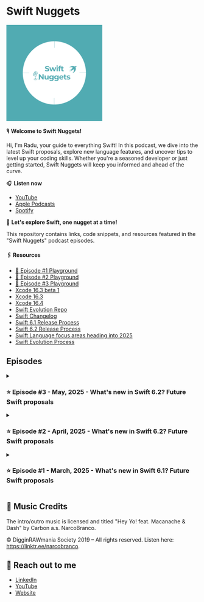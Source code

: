 # Swift Nuggets

<img src="images/podcast_logo.png" width="50%" />

🎙️ **Welcome to Swift Nuggets!**

Hi, I'm Radu, your guide to everything Swift! In this podcast, we dive into the latest Swift proposals, explore new language features, and uncover tips to level up your coding skills. Whether you're a seasoned developer or just getting started, Swift Nuggets will keep you informed and ahead of the curve.

🎧 **Listen now**

- [YouTube](https://youtu.be/1y3vhQt7kEI?si=WDepBNEcFdl6DdS0)
- [Apple Podcasts](https://podcasts.apple.com/us/podcast/swift-nuggets/id1799279992)
- [Spotify](https://open.spotify.com/episode/0AAHerBKVBo0AkDLL0IfKC?si=FUGM3p-gSj2G792ePXxabw)

🚀 **Let's explore Swift, one nugget at a time!**

This repository contains links, code snippets, and resources featured in the "Swift Nuggets" podcast episodes.

#### 🖇️ Resources

- [📝 Episode #1 Playground](episodes/S01E01%20-%20New%20in%20Swift%206.1/)
- [📝 Episode #2 Playground](episodes/S01E02%20-%20New%20in%20Swift%206.2/)
- [📝 Episode #3 Playground](episodes/S01E03%20-%20New%20in%20Swift%206.2/)
- [Xcode 16.3 beta 1](https://developer.apple.com/documentation/xcode-release-notes/xcode-16_3-release-notes)
- [Xcode 16.3](https://developer.apple.com/documentation/xcode-release-notes/xcode-16_3-release-notes)
- [Xcode 16.4](https://developer.apple.com/documentation/xcode-release-notes/xcode-16_4-release-notes)
- [Swift Evolution Repo](https://github.com/swiftlang/swift-evolution)
- [Swift Changelog](https://github.com/swiftlang/swift/blob/main/CHANGELOG.md)
- [Swift 6.1 Release Process](https://forums.swift.org/t/swift-6-1-release-process/75442)
- [Swift 6.2 Release Process](https://forums.swift.org/t/swift-6-2-release-process/78371)
- [Swift Language focus areas heading into 2025](https://forums.swift.org/t/swift-language-focus-areas-heading-into-2025/76611/1)
- [Swift Evolution Process](https://github.com/swiftlang/swift-evolution/blob/main/process.md)


## Episodes

<details>
<summary>

### ⭐️ Episode #3 - May, 2025 - What's new in Swift 6.2? Future Swift proposals

</summary>

#### 🍔 What is new in Swift 6.2

**Presented as well in previous episodes 👇**

- [SE-0461 - Run nonisolated async functions on the caller's actor by default](https://github.com/swiftlang/swift-evolution/blob/main/proposals/0461-async-function-isolation.md)
- [SE-0446 - Nonescapable Types](https://github.com/swiftlang/swift-evolution/blob/main/proposals/0446-non-escapable.md)

**Presented in Episode 3 👇**

- [SE-0457 - Expose attosecond representation of Duration](https://github.com/swiftlang/swift-evolution/blob/main/proposals/0457-duration-attosecond-represenation.md)
- [SE-0371 - Isolated synchronous deinit](https://github.com/swiftlang/swift-evolution/blob/main/proposals/0371-isolated-synchronous-deinit.md)

#### 🐹 Future Swift proposals

- [SE-0419 - Swift Backtracing API](https://github.com/swiftlang/swift-evolution/blob/main/proposals/0419-backtrace-api.md)
- [SE-0288 - Adding isPower(of:) to BinaryInteger](https://github.com/swiftlang/swift-evolution/blob/main/proposals/0288-binaryinteger-ispower.md)
- [SE-0246 - Generic math(s) functions](https://github.com/swiftlang/swift-evolution/blob/main/proposals/0246-mathable.md)
- [SE-0283 - Tuples Conform to Equatable, Comparable, and Hashable](https://github.com/swiftlang/swift-evolution/blob/main/proposals/0283-tuples-are-equatable-comparable-hashable.md)
- [SE-0321 - Package Registry Publish](https://github.com/swiftlang/swift-evolution/blob/main/proposals/0321-package-registry-publish.md)
- [SE-0342 - Static linking of runtime libraries by default on supported platforms](https://github.com/swiftlang/swift-evolution/blob/main/proposals/0342-static-link-runtime-libraries-by-default-on-supported-platforms.md)
- [SE-0454 - Memory allocator](https://github.com/swiftlang/swift-evolution/blob/main/proposals/0454-memory-allocator.md)
- [SE-0471 - SerialExecutor.isIsolated](https://github.com/swiftlang/swift-evolution/blob/main/proposals/0471-SerialExecutor-isIsolated.md)
- [SE-0476 - ABI attribute](https://github.com/swiftlang/swift-evolution/blob/main/proposals/0476-abi-attr.md)
- [SE-0477 - Default interpolation values](https://github.com/swiftlang/swift-evolution/blob/main/proposals/0477-default-interpolation-values.md)
- [SE-0481 - Weak let](https://github.com/swiftlang/swift-evolution/blob/main/proposals/0481-weak-let.md)
- [SE-0482 - Binary Static Library Dependencies](https://github.com/swiftlang/swift-evolution/blob/main/proposals/0482-swiftpm-static-library-binary-target-non-apple-platforms.md)
- [SE-0484 - Allow Additional Arguments to @dynamicMemberLookup Subscripts](https://github.com/swiftlang/swift-evolution/blob/main/proposals/0484-allow-additional-args-to-dynamicmemberlookup-subscripts.md)

</details>

<details>
<summary>

### ⭐️ Episode #2 - April, 2025 - What's new in Swift 6.2? Future Swift proposals

</summary>

#### 🍔 What is new in Swift 6.2

**Presented as well in Episode 1 👇**

- [SE-0446 - Nonescapable Types](https://github.com/swiftlang/swift-evolution/blob/main/proposals/0446-non-escapable.md)
- [SE-0447 - Span: Safe Access to Contiguous Storage](https://github.com/swiftlang/swift-evolution/blob/main/proposals/0447-span-access-shared-contiguous-storage.md)
- [SE-0451 - Raw identifiers](https://github.com/swiftlang/swift-evolution/blob/main/proposals/0451-escaped-identifiers.md)
- [SE-0452 - Integer Generic Parameters](https://github.com/swiftlang/swift-evolution/blob/main/proposals/0452-integer-generic-parameters.md)
- [SE-0453 - InlineArray, a fixed-size array](https://github.com/swiftlang/swift-evolution/blob/main/proposals/0453-vector.md)
- [SE-0458 - Opt-in Strict Memory Safety Checking](https://github.com/swiftlang/swift-evolution/blob/main/proposals/0458-strict-memory-safety.md)

**Presented in Episode 2 👇**

- [SE-0462 - Task Priority Escalation APIs](https://github.com/swiftlang/swift-evolution/blob/main/proposals/0462-task-priority-escalation-apis.md)
- [SE-0463 Import Objective-C completion handler parameters as @Sendable](https://github.com/swiftlang/swift-evolution/blob/main/proposals/0463-sendable-completion-handlers.md)
- [SE-0466 Control default actor isolation inference](https://github.com/swiftlang/swift-evolution/blob/main/proposals/0466-control-default-actor-isolation.md)
- [SE-0469 Task Naming](https://github.com/swiftlang/swift-evolution/blob/main/proposals/0469-task-names.md)
- [SE-0470 Global-actor isolated conformances](https://github.com/swiftlang/swift-evolution/blob/main/proposals/0470-isolated-conformances.md)

#### 🐹 Future Swift proposals

- [SE-0460 - Explicit Specialization](https://github.com/swiftlang/swift-evolution/blob/main/proposals/0460-specialized.md)
- [SE-0461 - Run nonisolated async functions on the caller's actor by default](https://github.com/swiftlang/swift-evolution/blob/main/proposals/0461-async-function-isolation.md)
- [SE-0464 - UTF8Span: Safe UTF-8 Processing Over Contiguous Bytes](https://github.com/swiftlang/swift-evolution/blob/main/proposals/0464-utf8span-safe-utf8-processing.md)
- [SE-0465 - Standard Library Primitives for Nonescapable Types](https://github.com/swiftlang/swift-evolution/blob/main/proposals/0465-nonescapable-stdlib-primitives.md)
- [SE-0467 - MutableSpan and MutableRawSpan: delegate mutations of contiguous memory](https://github.com/swiftlang/swift-evolution/blob/main/proposals/0467-MutableSpan.md)
- [SE-0468 - Hashable conformance for Async(Throwing)Stream.Continuation](https://github.com/swiftlang/swift-evolution/blob/main/proposals/0468-async-stream-continuation-hashable-conformance.md)
- [SE-0473 - Clock Epochs](https://github.com/swiftlang/swift-evolution/blob/main/proposals/0473-clock-epochs.md)

</details>

<details>
<summary>

### ⭐️ Episode #1 - March, 2025 - What's new in Swift 6.1? Future Swift proposals

</summary>

#### 🍔 What is new in Swift 6.1

- [SE-0450 - Package traits](https://github.com/swiftlang/swift-evolution/blob/main/proposals/0450-swiftpm-package-traits.md)
- [SE-0439 - Allow trailing comma in comma-separated lists](https://github.com/swiftlang/swift-evolution/blob/main/proposals/0439-trailing-comma-lists.md)
- [SE-0444 - Member import visibility](https://github.com/swiftlang/swift-evolution/blob/main/proposals/0444-member-import-visibility.md)
- [SE-0445 - Improving `String.Index`'s printed descriptions](https://github.com/swiftlang/swift-evolution/blob/main/proposals/0445-string-index-printing.md)
- [SE-0443 - Precise Control Flags over Compiler Warnings](https://github.com/swiftlang/swift-evolution/blob/main/proposals/0443-warning-control-flags.md)
- [SE-0442 - Allow `TaskGroup`'s `ChildTaskResult` Type To Be Inferred](https://github.com/swiftlang/swift-evolution/blob/main/proposals/0442-allow-taskgroup-childtaskresult-type-to-be-inferred.md)
- [SE-0449 - Allow `nonisolated` to prevent global actor inference](https://github.com/swiftlang/swift-evolution/blob/main/proposals/0449-nonisolated-for-global-actor-cutoff.md)

#### 🐹 Future Swift proposals

- [SE-0448 - Regex lookbehind assertions](https://github.com/swiftlang/swift-evolution/blob/main/proposals/0448-regex-lookbehind-assertions.md)
- [SE-0451 - Raw identifiers](https://github.com/swiftlang/swift-evolution/blob/main/proposals/0451-escaped-identifiers.md)
- [SE-0452 - Integer Generic Parameters](https://github.com/swiftlang/swift-evolution/blob/main/proposals/0452-integer-generic-parameters.md)
- [SE-0453 - InlineArray, a fixed-size array](https://github.com/swiftlang/swift-evolution/blob/main/proposals/0453-vector.md)
- [SE-0446 - Nonescapable Types](https://github.com/swiftlang/swift-evolution/blob/main/proposals/0446-non-escapable.md)
- [SE-0458 - Opt-in Strict Memory Safety Checking](https://github.com/swiftlang/swift-evolution/blob/main/proposals/0458-strict-memory-safety.md)
- [SE-0447 - Span: Safe Access to Contiguous Storage](https://github.com/swiftlang/swift-evolution/blob/main/proposals/0447-span-access-shared-contiguous-storage.md)
- [SE-0456 - Add `Span`-providing Properties to Standard Library Types](https://github.com/swiftlang/swift-evolution/blob/main/proposals/0456-stdlib-span-properties.md)
- [SE-0455 - SwiftPM @testable build setting](https://github.com/swiftlang/swift-evolution/blob/main/proposals/0455-swiftpm-testable-build-setting.md)
- [SE-0459 - Add `Collection` conformances for `enumerated()`](https://github.com/swiftlang/swift-evolution/blob/main/proposals/0459-enumerated-collection.md)

#### 🕣 Reminder about Noncopyable

- [Article on whatsnewinswift.com about Noncopyable structs and enums](https://www.whatsnewinswift.com/?from=5.7&to=6.0#noncopyable-structs-and-enums)

</details>

## 🎵 Music Credits

The intro/outro music is licensed and titled "Hey Yo! feat. Macanache & Dash" by Carbon a.s. NarcoBranco.

© DigginRAWmania Society 2019 – All rights reserved. Listen here: https://linktr.ee/narcobranco.

## 🐼 Reach out to me

- [LinkedIn](https://www.linkedin.com/in/radu-dan-b0182349/)
- [YouTube](https://www.youtube.com/@radude89)
- [Website](https://www.radude89.com/)
